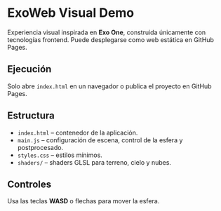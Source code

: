 # ExoWeb Visual Demo

Experiencia visual inspirada en **Exo One**, construida únicamente con tecnologías frontend. Puede desplegarse como web estática en GitHub Pages.

## Ejecución

Solo abre `index.html` en un navegador o publica el proyecto en GitHub Pages.

## Estructura

- `index.html` – contenedor de la aplicación.
- `main.js` – configuración de escena, control de la esfera y postprocesado.
- `styles.css` – estilos mínimos.
- `shaders/` – shaders GLSL para terreno, cielo y nubes.

## Controles

Usa las teclas **WASD** o flechas para mover la esfera.
